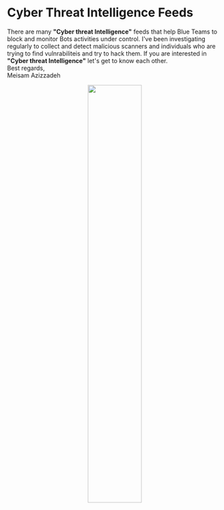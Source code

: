 # Cyber Threat Intelligence Feeds

There are many **"Cyber threat Intelligence"** feeds that help Blue Teams to block and monitor Bots activities under control.
I've been investigating regularly to collect and detect malicious scanners and individuals who are trying to find vulnrabiliteis and try to hack them.
If you are interested in **"Cyber threat Intelligence"** let's get to know each other.  
Best regards,  
Meisam Azizzadeh  
  
   


<p align="center" width="100%">
    <img width="50%" src="https://user-images.githubusercontent.com/69088578/182084416-7223c647-e6d0-4dae-a17a-3b5846705e68.png">
</p>
